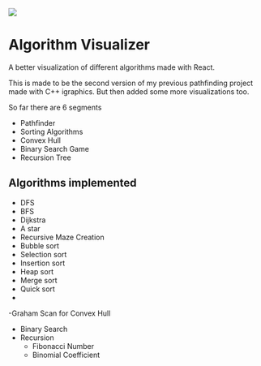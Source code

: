 ![](https://raw.githubusercontent.com/TamimEhsan/AlgorithmVisualizer/master/Assets/homepage.JPG)

# Algorithm Visualizer

A better visualization of different algorithms made with React. 


This is made to be the second version of my previous pathfinding project made with C++ igraphics. But then added some more visualizations too.  

So far there are 6 segments  
- Pathfinder
- Sorting Algorithms
- Convex Hull
- Binary Search Game
- Recursion Tree


## Algorithms implemented 

- DFS
- BFS
- Dijkstra
- A star
- Recursive Maze Creation
- Bubble sort
- Selection sort
- Insertion sort
- Heap sort
- Merge sort
- Quick sort
- 
-Graham Scan for Convex Hull

- Binary Search
- Recursion
  - Fibonacci Number
  - Binomial Coefficient

